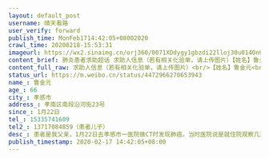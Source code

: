 ```yaml
---
layout: default_post
username: 晴天看路
user_verify: forward
publish_time: MonFeb1714:42:05+08002020
crawl_time: 20200218-15:53:31
imageurl: https://wx2.sinaimg.cn/orj360/0071XDdygy1gbzdi22lloj30u0140n0q.jpg,https://wx4.sinaimg.cn/orj360/0071XDdygy1gbzdi1oq39j31400u0ta2.jpg
content_brief: 肺炎患者求助超话 求助人信息（若有相关化验单，请上传图片）【姓名】鲁金元【年龄】66【所在城市】孝感市【所在小区、社区】孝南区南段沿河街23号【患病时间】1月22日【联系方式】15335741609 【其他紧急联系人】13717084859（患者儿子）【病情描述】 患者是我父亲，1月22日去孝感市一医 ...全文
content_full_raw: 求助人信息（若有相关化验单，请上传图片）<br/>【姓名】鲁金元<br/>【年龄】66<br/>【所在城市】孝感市<br/>【所在小区、社区】孝南区南段沿河街23号<br/>【患病时间】1月22日<br/>【联系方式】15335741609<br/>【其他紧急联系人】13717084859（患者儿子）<br/>【病情描述】患者是我父亲，1月22日去孝感市一医院做CT时发现肺癌，当时医院说是就住院观察几天准备做穿刺手术，然后过了几天31号左右问医生什么时候做，医生说现在医院只接手发热病人的手术，其他手术不做，并要求我父亲转院，那个时候孝感已经准备封城了，医院没有车，街上也没有车，是我母亲在医院借了一个推车把我父亲推到市中医医院，到中医院后复诊也是说肺癌，要做穿刺，然后他们说要去武汉的医院才能做，医院做不了，这里只能做保守治疗，但是这个时候全面封城，哪里都去不了。希望政府和医院想想办法给我爸做手术，救救我父亲
status_url: https://m.weibo.cn/status/4472966270653943
name_: 鲁金元
age_: 66
city_: 孝感市
address_: 孝南区南段沿河街23号
since_: 1月22日
tel_: 15335741609
tel2_: 13717084859（患者儿子）
desc_: 患者是我父亲，1月22日去孝感市一医院做CT时发现肺癌，当时医院说是就住院观察几天准备做穿刺手术，然后过了几天31号左右问医生什么时候做，医生说现在医院只接手发热病人的手术，其他手术不做，并要求我父亲转院，那个时候孝感已经准备封城了，医院没有车，街上也没有车，是我母亲在医院借了一个推车把我父亲推到市中医医院，到中医院后复诊也是说肺癌，要做穿刺，然后他们说要去武汉的医院才能做，医院做不了，这里只能做保守治疗，但是这个时候全面封城，哪里都去不了。希望政府和医院想想办法给我爸做手术，救救我父亲
publish_timestamp: 2020-02-17 14:42:05+08:00
---
```

